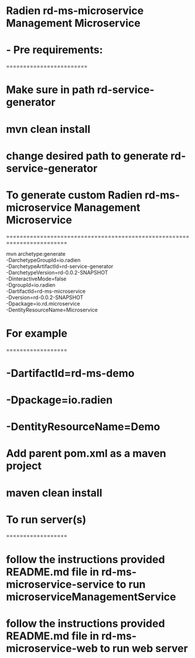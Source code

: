 Radien rd-ms-microservice Management Microservice
======

# - Pre requirements:
========================

# Make sure in path rd-service-generator
# mvn clean install
# change desired path to generate rd-service-generator

# To generate custom Radien rd-ms-microservice Management Microservice
========================================================================

mvn archetype:generate \
-DarchetypeGroupId=io.radien \
-DarchetypeArtifactId=rd-service-generator \
-DarchetypeVersion=rd-0.0.2-SNAPSHOT \
-DinteractiveMode=false \
-DgroupId=io.radien \
-DartifactId=rd-ms-microservice \
-Dversion=rd-0.0.2-SNAPSHOT \
-Dpackage=io.rd.microservice \
-DentityResourceName=Microservice 

# For example
==================

# -DartifactId=rd-ms-demo
# -Dpackage=io.radien
# -DentityResourceName=Demo

# Add parent pom.xml as a maven project
# maven clean install

# To run server(s)
==================
# follow the instructions provided README.md file in rd-ms-microservice-service to run microserviceManagementService

# follow the instructions provided README.md file in rd-ms-microservice-web to run web server



